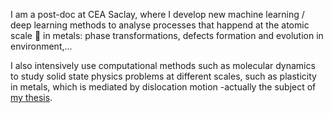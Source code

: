 I am a post-doc at CEA Saclay, where I develop new machine learning / deep learning methods to analyse processes that happend at the atomic scale 🔬 in metals: phase transformations, defects formation and evolution in environment,... 

I also intensively use computational methods such as molecular dynamics to study solid state physics problems at different scales, such as plasticity in metals, which is mediated by dislocation motion -actually the subject of [my thesis](https://theses.hal.science/tel-03728547). 
